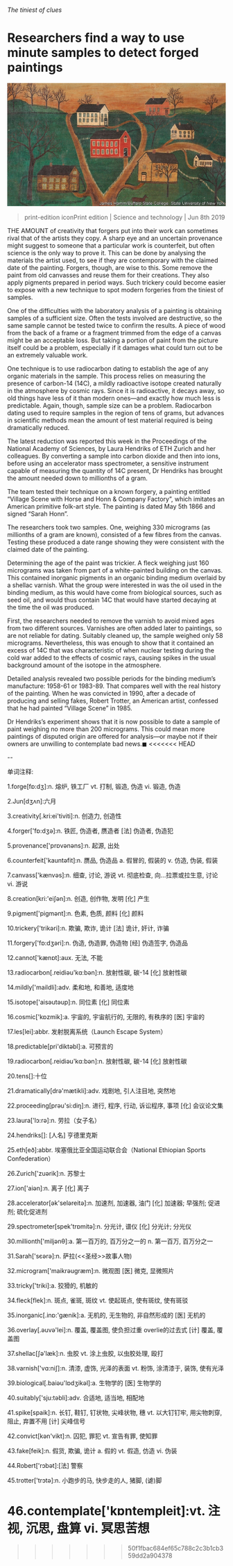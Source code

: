 ###### The tiniest of clues

# Researchers find a way to use minute samples to detect forged paintings 

![image](images/20190608_STP003_0.jpg) 

> print-edition iconPrint edition | Science and technology | Jun 8th 2019 

THE AMOUNT of creativity that forgers put into their work can sometimes rival that of the artists they copy. A sharp eye and an uncertain provenance might suggest to someone that a particular work is counterfeit, but often science is the only way to prove it. This can be done by analysing the materials the artist used, to see if they are contemporary with the claimed date of the painting. Forgers, though, are wise to this. Some remove the paint from old canvasses and reuse them for their creations. They also apply pigments prepared in period ways. Such trickery could become easier to expose with a new technique to spot modern forgeries from the tiniest of samples. 

One of the difficulties with the laboratory analysis of a painting is obtaining samples of a sufficient size. Often the tests involved are destructive, so the same sample cannot be tested twice to confirm the results. A piece of wood from the back of a frame or a fragment trimmed from the edge of a canvas might be an acceptable loss. But taking a portion of paint from the picture itself could be a problem, especially if it damages what could turn out to be an extremely valuable work. 

One technique is to use radiocarbon dating to establish the age of any organic materials in the sample. This process relies on measuring the presence of carbon-14 (14C), a mildly radioactive isotope created naturally in the atmosphere by cosmic rays. Since it is radioactive, it decays away, so old things have less of it than modern ones—and exactly how much less is predictable. Again, though, sample size can be a problem. Radiocarbon dating used to require samples in the region of tens of grams, but advances in scientific methods mean the amount of test material required is being dramatically reduced. 

The latest reduction was reported this week in the Proceedings of the National Academy of Sciences, by Laura Hendriks of ETH Zurich and her colleagues. By converting a sample into carbon dioxide and then into ions, before using an accelerator mass spectrometer, a sensitive instrument capable of measuring the quantity of 14C present, Dr Hendriks has brought the amount needed down to millionths of a gram. 

The team tested their technique on a known forgery, a painting entitled “Village Scene with Horse and Honn & Company Factory”, which imitates an American primitive folk-art style. The painting is dated May 5th 1866 and signed “Sarah Honn”. 

The researchers took two samples. One, weighing 330 micrograms (as millionths of a gram are known), consisted of a few fibres from the canvas. Testing these produced a date range showing they were consistent with the claimed date of the painting. 

Determining the age of the paint was trickier. A fleck weighing just 160 micrograms was taken from part of a white-painted building on the canvas. This contained inorganic pigments in an organic binding medium overlaid by a shellac varnish. What the group were interested in was the oil used in the binding medium, as this would have come from biological sources, such as seed oil, and would thus contain 14C that would have started decaying at the time the oil was produced. 

First, the researchers needed to remove the varnish to avoid mixed ages from two different sources. Varnishes are often added later to paintings, so are not reliable for dating. Suitably cleaned up, the sample weighed only 58 micrograms. Nevertheless, this was enough to show that it contained an excess of 14C that was characteristic of when nuclear testing during the cold war added to the effects of cosmic rays, causing spikes in the usual background amount of the isotope in the atmosphere. 

Detailed analysis revealed two possible periods for the binding medium’s manufacture: 1958-61 or 1983-89. That compares well with the real history of the painting. When he was convicted in 1990, after a decade of producing and selling fakes, Robert Trotter, an American artist, confessed that he had painted “Village Scene” in 1985. 

Dr Hendriks’s experiment shows that it is now possible to date a sample of paint weighing no more than 200 micrograms. This could mean more paintings of disputed origin are offered for analysis—or maybe not if their owners are unwilling to contemplate bad news.◼ 
<<<<<<< HEAD

-- 

 单词注释:

1.forge[fɒ:dʒ]:n. 熔炉, 铁工厂 vt. 打制, 锻造, 伪造 vi. 锻造, 伪造 

2.Jun[dʒʌn]:六月 

3.creativity[.kri:ei'tiviti]:n. 创造力, 创造性 

4.forger['fɒ:dʒә]:n. 铁匠, 伪造者, 赝造者 [法] 伪造者, 伪造犯 

5.provenance['prɒvәnәns]:n. 起源, 出处 

6.counterfeit['kauntәfit]:n. 赝品, 伪造品 a. 假冒的, 假装的 v. 仿造, 伪装, 假装 

7.canvass['kænvәs]:n. 细查, 讨论, 游说 vt. 彻底检查, 向...拉票或拉生意, 讨论 vi. 游说 

8.creation[kri:'eiʃәn]:n. 创造, 创作物, 发明 [化] 产生 

9.pigment['pigmәnt]:n. 色素, 色质, 颜料 [化] 颜料 

10.trickery['trikәri]:n. 欺骗, 欺诈, 诡计 [法] 诡计, 奸计, 诈骗 

11.forgery['fɒ:dʒәri]:n. 伪造, 伪造罪, 伪造物 [经] 伪造签字, 伪造品 

12.cannot['kænɒt]:aux. 无法, 不能 

13.radiocarbon[.reidiәu'kɑ:bәn]:n. 放射性碳, 碳-14 [化] 放射性碳 

14.mildly['maildli]:adv. 柔和地, 和善地, 适度地 

15.isotope['aisәutәup]:n. 同位素 [化] 同位素 

16.cosmic['kɒzmik]:a. 宇宙的, 宇宙航行的, 无限的, 有秩序的 [医] 宇宙的 

17.les[lei]:abbr. 发射脱离系统（Launch Escape System） 

18.predictable[pri'diktәbl]:a. 可预言的 

19.radiocarbon[.reidiәu'kɑ:bәn]:n. 放射性碳, 碳-14 [化] 放射性碳 

20.tens[]:十位 

21.dramatically[drә'mætikli]:adv. 戏剧地, 引人注目地, 突然地 

22.proceeding[prәu'si:diŋ]:n. 进行, 程序, 行动, 诉讼程序, 事项 [化] 会议论文集 

23.laura['lɔ:rә]:n. 劳拉（女子名） 

24.hendriks[]: [人名] 亨德里克斯 

25.eth[eð]:abbr. 埃塞俄比亚全国运动联合会（National Ethiopian Sports Confederation） 

26.Zurich['zuәrik]:n. 苏黎士 

27.ion['aiәn]:n. 离子 [化] 离子 

28.accelerator[әk'selәreitә]:n. 加速剂, 加速器, 油门 [化] 加速器; 早强剂; 促进剂; 硫化促进剂 

29.spectrometer[spek'trɒmitә]:n. 分光计, 谱仪 [化] 分光计; 分光仪 

30.millionth['miljәnθ]:a. 第一百万的, 百万分之一的 n. 第一百万, 百万分之一 

31.Sarah['sєәrә]:n. 萨拉(<<圣经>>故事人物) 

32.microgram['maikrәugræm]:n. 微观图 [医] 微克, 显微照片 

33.tricky['triki]:a. 狡猾的, 机敏的 

34.fleck[flek]:n. 斑点, 雀斑, 斑纹 vt. 使起斑点, 使有斑纹, 使有斑驳 

35.inorganic[.inɒ:'gænik]:a. 无机的, 无生物的, 非自然形成的 [医] 无机的 

36.overlay[.әuvә'lei]:n. 覆盖, 覆盖图, 使负担过重 overlie的过去式 [计] 覆盖, 覆盖图 

37.shellac[ʃә'læk]:n. 虫胶 vt. 涂上虫胶, 以虫胶处理, 殴打 

38.varnish['vɑ:niʃ]:n. 清漆, 虚饰, 光泽的表面 vt. 粉饰, 涂清漆于, 装饰, 使有光泽 

39.biological[.baiәu'lɒdʒikәl]:a. 生物学的 [医] 生物学的 

40.suitably['sju:tәbli]:adv. 合适地, 适当地, 相配地 

41.spike[spaik]:n. 长钉, 鞋钉, 钉状物, 尖峰状物, 穗 vt. 以大钉钉牢, 用尖物刺穿, 阻止, 弃置不用 [计] 尖峰信号 

42.convict[kәn'vikt]:n. 囚犯, 罪犯 vt. 宣告有罪, 使知罪 

43.fake[feik]:n. 假货, 欺骗, 诡计 a. 假的 vt. 假造, 仿造 vi. 伪装 

44.Robert['rɔbәt]:[法] 警察 

45.trotter['trɔtә]:n. 小跑步的马, 快步走的人, 猪脚, (谑)脚 

46.contemplate['kɒntempleit]:vt. 注视, 沉思, 盘算 vi. 冥思苦想 
=======
>>>>>>> 50f1fbac684ef65c788c2c3b1cb359dd2a904378

